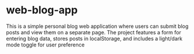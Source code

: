 # web-blog-app
This is a simple personal blog web application where users can submit blog posts and view them on a separate page. The project features a form for entering blog data, stores posts in localStorage, and includes a light/dark mode toggle for user preference
